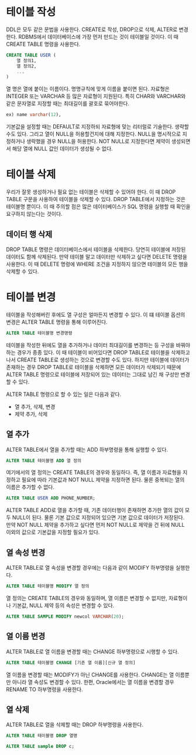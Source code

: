 # 테이블 작성
DDL은 모두 같은 문법을 사용한다. CREATE로 작성, DROP으로 삭제, ALTER로 변경한다. RDBMS에서 데이터베이스에 가장 먼저 만드는 것이 테이블일 것이다.
이 때 CREATE TABLE 명령을 사용한다.

```sql
CREATE TABLE USER (
    열 정의1,
    열 정의2,
    ...
)
```

열 명은 열에 붙이는 이름이다. 명명규칙에 맞게 이름을 붙이면 된다. 자료형은 INTEGER 또는 VARCHAR 등 많은 자료형이 지원된다. 특히 CHAR와 VARCHAR와 같은
문자열로 지정할 때는 최대길이를 괄호로 묶어야한다.

```sql
ex) name varchar(12),
```

기본값을 설정할 때는 DEFAULT로 지정하되 자료형에 맞는 리터럴로 기술한다. 생략할 수도 있다. 그리고 열이 NULL을 허용할건지에 대해 지정한다. NULL을 명시적으로
지정하거나 생략했을 경우 NULL을 허용한다. NOT NULL로 지정한다면 제약이 생성되면서 해당 열에 NULL 값인 데이터가 생성될 수 없다.

# 테이블 삭제
우리가 잘못 생성하거나 필요 없는 테이블은 삭제할 수 있어야 한다. 이 때 DROP TABLE 구문을 사용하여 테이블을 삭제할 수 있다.
DROP TABLE에서 지정하는 것은 테이블명 뿐이다. 이 때 주의할 점은 많은 데이터베이스가 SQL 명령을 실행할 때 확인을 요구하지 않는다는 것이다.

## 데이터 행 삭제
DROP TABLE 명령은 데이터베이스에서 테이블을 삭제한다. 당연히 테이블에 저장된 데이터도 함께 삭제된다. 만약 테이블 말고 데이터만 삭제하고 싶다면 DELETE 명령을 사용한다.
이 때 DELETE 명령에 WHERE 조건을 지정하지 않으면 테이블의 모든 행을 삭제할 수 있다.

# 테이블 변경
테이블을 작성해버린 후에도 열 구성은 얼마든지 변경할 수 있다. 이 떄 테이블 옵션의 변경은 ALTER TABLE 명령을 통해 이루어진다.

```sql
ALTER TABLE 테이블명 변경명령
```

테이블을 작성한 뒤에도 열을 추가하거나 데이터 최대길이를 변경하는 등 구성을 바꿔야하는 경우가 종종 있다. 이 때 테이블이 비어있다면 DROP TABLE로 테이블을 삭제하고 나서
CREATE TABLE로 생성하는 것으로 변경할 수도 있다. 하지만 테이블에 데이터가 존재하는 경우 DROP TABLE로 테이블을 삭제하면 모든 데이터가 삭제되기 때문에
ALTER TABLE 명령으로 테이블에 저장되어 있는 데이터는 그대로 남긴 채 구성만 변경할 수 있다.

ALTER TABLE 명령으로 할 수 있는 일은 다음과 같다.
* 열 추가, 삭제, 변경
* 제약 추가, 삭제

## 열 추가
ALTER TABLE에서 열을 추가할 때는 ADD 하부명령을 통해 실행할 수 있다.

```sql
ALTER TABLE 테이블명 ADD 열 정의
```

여기에서의 열 정의는 CREATE TABLE의 경우와 동일하다. 즉, 열 이름과 자료형을 지정하고 필요에 따라 기본값과 NOT NULL 제약을 지정하면 된다. 물론 중복되는 열의 이름은 추가할 수 없다.

```sql
ALTER TABLE USER ADD PHONE_NUMBER;
```

ALTER TABLE ADD로 열을 추가할 때, 기존 데이터행이 존재하면 추가한 열의 값이 모두 NULL이 된다. 물론 기본 값으로 지정되어 있으면 기본 값으로 데이터가 저장된다.
만약 NOT NULL 제약을 추가하고 싶다면 먼저 NOT NULL로 제약을 건 뒤에 NULL 이외의 값으로 기본값을 지정할 필요가 있다.

## 열 속성 변경
ALTER TABLE로 열 속성을 변경할 경우에는 다음과 같이 MODIFY 하부명령을 실행한다.

```sql
ALTER TABLE 테이블명 MODIFY 열 정의
```

열 정의는 CREATE TABLE의 경우와 동일하며, 열 이름은 변경할 수 없지만, 자료형이나 기본값, NULL 제약 등의 속성은 변경할 수 있다.

```sql
ALTER TABLE SAMPLE MODIFY newcol VARCHAR(20);
```

## 열 이름 변경
ALTER TABLE로 열 이름을 변경할 때는 CHANGE 하부명령으로 시행할 수 있다.

```sql
ALTER TABLE 테이블명 CHANGE [기존 열 이름][신규 열 정의]
```

열 이름을 변경할 때는 MODIFY가 아닌 CHANGE를 사용한다. CHANGE는 열 이름뿐만 아니라 열 속성도 변경할 수 있다. 한편, Oracle에서는 열 이름을 변경할 경우 RENAME TO 하부명령을 사용한다.

## 열 삭제
ALTER TABLE로 열을 삭제할 때는 DROP 하부명령을 사용한다.

```sql
ALTER TABLE 테이블명 DROP 열명
```

```sql
ALTER TABLE sample DROP c;
```